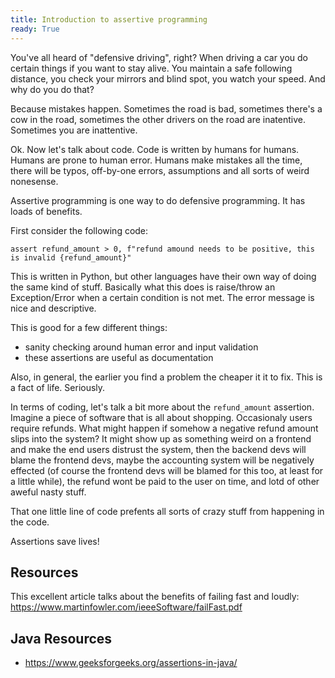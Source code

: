 ```yaml
---
title: Introduction to assertive programming
ready: True
---
```


You've all heard of "defensive driving", right? When driving a car you do certain things if you want to stay alive. You maintain a safe following distance, you check your mirrors and blind spot, you watch your speed. And why do you do that?

Because mistakes happen. Sometimes the road is bad, sometimes there's a cow in the road, sometimes the other drivers on the road are inatentive. Sometimes you are inattentive.

Ok. Now let's talk about code. Code is written by humans for humans. Humans are prone to human error. Humans make mistakes all the time, there will be typos, off-by-one errors, assumptions and all sorts of weird nonesense.

Assertive programming is one way to do defensive programming. It has loads of benefits.

First consider the following code:

```
assert refund_amount > 0, f"refund amound needs to be positive, this is invalid {refund_amount}"
```

This is written in Python, but other languages have their own way of doing the same kind of stuff. Basically what this does is raise/throw an Exception/Error when a certain condition is not met. The error message is nice and descriptive.

This is good for a few different things:

- sanity checking around human error and input validation
- these assertions are useful as documentation

Also, in general, the earlier you find a problem the cheaper it it to fix. This is a fact of life. Seriously.

In terms of coding, let's talk a bit more about the `refund_amount` assertion. Imagine a piece of software that is all about shopping. Occasionaly users require refunds. What might happen if somehow a negative refund amount slips into the system? It might show up as something weird on a frontend and make the end users distrust the system, then the backend devs will blame the frontend devs, maybe the accounting system will be negatively effected (of course the frontend devs will be blamed for this too, at least for a little while), the refund wont be paid to the user on time, and lotd of other aweful nasty stuff.

That one little line of code prefents all sorts of crazy stuff from happening in the code.

Assertions save lives!

## Resources

This excellent article talks about the benefits of failing fast and loudly:
https://www.martinfowler.com/ieeeSoftware/failFast.pdf

## Java Resources

- https://www.geeksforgeeks.org/assertions-in-java/
